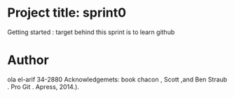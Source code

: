 # Project title: sprint0

Getting started : target behind this sprint is to learn github

# Author

ola el-arif
34-2880
Acknowledgemets: book chacon , Scott ,and Ben Straub . Pro Git . Apress, 2014.).


